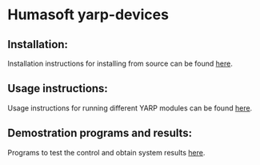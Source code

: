 # Humasoft yarp-devices

## Installation:

Installation instructions for installing from source can be found [here](doc/yarp-devices-install.md).

## Usage instructions:

Usage instructions for running different YARP modules can be found [here](doc/yarp-device-usage.md).

## Demostration programs and results:

Programs to test the control and obtain system results [here](https://github.com/HUMASoft/yarp-devices/tree/develop/programs).
